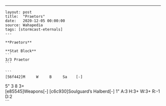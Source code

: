 ---
    layout: post
    title:  "Praetors"
    date:   2020-12-05 00:00:00
    source: Wahapedia
    tags: [stormcast-eternals]
    ---
    
    **Praetors**
    
    **Stat Block**
    ```
    3/3 Praetor
    ```
    
    ```
    [56f442]M     W     B     Sa    [-]
5"    3     8     3+    
[e85545]Weapons[-]
[c6c930]Soulguard’s Halberd[-]
1"     A:3    H:3+   W:3+   R:-1   D:2   
    ```
    
    
    